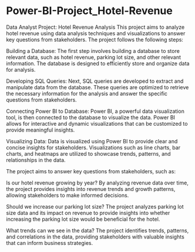 # Power-BI-Project_Hotel-Revenue
Data Analyst Project: Hotel Revenue Analysis
This project aims to analyze hotel revenue using data analysis techniques and visualizations to answer key questions from stakeholders. The project follows the following steps:

Building a Database: The first step involves building a database to store relevant data, such as hotel revenue, parking lot size, and other relevant information. The database is designed to efficiently store and organize data for analysis.

Developing SQL Queries: Next, SQL queries are developed to extract and manipulate data from the database. These queries are optimized to retrieve the necessary information for the analysis and answer the specific questions from stakeholders.

Connecting Power BI to Database: Power BI, a powerful data visualization tool, is then connected to the database to visualize the data. Power BI allows for interactive and dynamic visualizations that can be customized to provide meaningful insights.

Visualizing Data: Data is visualized using Power BI to provide clear and concise insights for stakeholders. Visualizations such as line charts, bar charts, and heatmaps are utilized to showcase trends, patterns, and relationships in the data.

The project aims to answer key questions from stakeholders, such as:

Is our hotel revenue growing by year? By analyzing revenue data over time, the project provides insights into revenue trends and growth patterns, allowing stakeholders to make informed decisions.

Should we increase our parking lot size? The project analyzes parking lot size data and its impact on revenue to provide insights into whether increasing the parking lot size would be beneficial for the hotel.

What trends can we see in the data? The project identifies trends, patterns, and correlations in the data, providing stakeholders with valuable insights that can inform business strategies.
